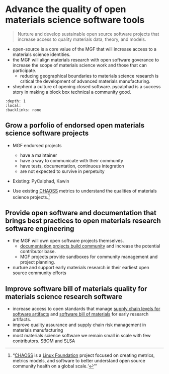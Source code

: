 # Advance the quality of open materials science software tools

> Nurture and develop sustainable open source software projects that increase access to quality materials data, theory, and models.

* open-source is a core value of the MGF that will increase access to a materials science identities.
* the MGF will align materials research with open software goverance to increase the scope of materials science work and those that can participate.
  * reducing geographical boundaries to materials science research is critical the development of advanced materials manufacturing.
* shepherd a culture of opening closed software. pycalphad is a success story in making a block box technical a community good.


```{contents} Open source objectives
:depth: 1
:local:
:backlinks: none
```

## Grow a porfolio of endorsed open materials science software projects

* MGF endorsed projects
  * have a maintainer
  * have a way to communicate with their community
  * have tests, documentation, continuous integration
  * are not expected to survive in perpetuity
  
* Existing: PyCalphad, Kawin
* Use existing <abbr title="Community Health Analytics in Open Source Software">CHAOSS</abbr> metrics to understand the qualities of materials science projects.[^chaoss]

## Provide open software and documentation that brings best practices to open materials research software engineering

* the MGF will own open software projects themselves.
  * [documentation projects build community][docs-community] and increase the potential contributor base.
  * MGF projects provide sandboxes for community management and project planning.
* nurture and support early materials research in their earliest open source community efforts

## Improve software bill of materials quality for materials science research software

* increase access to open standards that manage [supply chain levels for software artifacts][slsa] and [software bill of materials][SBOM] for early research artifacts. 
* improve quality assurance and supply chain risk management in materials manufacturing
* most materials science software we remain small in scale with few contributors. SBOM and SLSA

[SBOM]: https://www.cisa.gov/sbom
[SLSA]: https://slsa.dev/
[docs-community]: #
[Linux Foundation]: #
[chaoss]: https://chaoss.community/

[^chaoss]: <q cite="https://chaoss.community/about-chaoss/">[CHAOSS] is a [Linux Foundation] project focused on creating metrics, metrics models, and software to better understand open source community health on a global scale.<q>